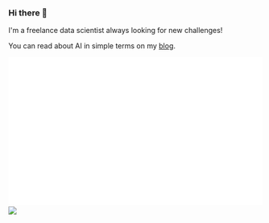 ### Hi there 👋

I'm a freelance data scientist always looking for new challenges!

You can read about AI in simple terms on my [blog](https://blog.demaupeou.com/).

![](https://github.com/sixtedemaupeou/github-stats/blob/master/generated/overview.svg)
![](https://github.com/username/github-stats/blob/master/generated/languages.svg)
